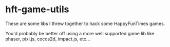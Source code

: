 # hft-game-utils

These are some libs I threw together to hack some HappyFunTimes games.

You'd probably be better off using a more well supported game
lib like phaser, pixi.js, cocos2d, impact.js, etc...


